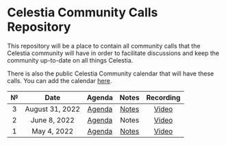 # Celestia Community Calls Repository

This repository will be a place to contain all community calls that the Celestia community will have in order to facilitate discussions and keep the community up-to-date on all things Celestia.

There is also the public Celestia Community calendar that will have these calls. You can add the calendar [here](https://calendar.google.com/calendar/u/0?cid=Y19za2JzbjIzNWszYmlzdHNoZ3RvNmw5ODYyNEBncm91cC5jYWxlbmRhci5nb29nbGUuY29t).

|  №  |      Date       | Agenda | Notes | Recording |
|:---:|:---------------:|:------:|:-----:|:---------:|
| 3  | August 31, 2022 | [Agenda](https://github.com/celestiaorg/community-calls/issues/3) | [Notes](https://github.com/celestiaorg/community-calls/files/9463554/Celestia.Community.Call.Notes.-.Aug.31.pdf) | [Video](https://youtu.be/1heol3P77vk) |
| 2  | June 8, 2022 | [Agenda](https://github.com/celestiaorg/community-calls/issues/2) | Notes | [Video](https://www.youtube.com/watch?v=OHAdh1uLeA0) |
| 1  | May 4, 2022 | [Agenda](https://github.com/celestiaorg/community-calls/issues/1) | [Notes](https://github.com/celestiaorg/community-calls/files/8638519/Community.Call.Recap.-.Edited.pdf) |   [Video](https://www.youtube.com/watch?v=4VRVuRPrxyU)   |
